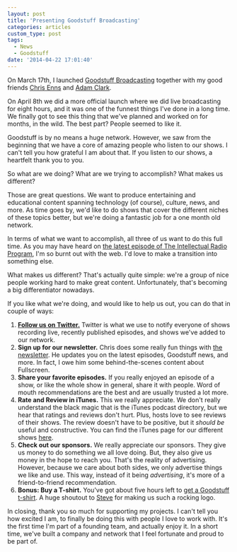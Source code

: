 ```yaml
---
layout: post
title: 'Presenting Goodstuff Broadcasting'
categories: articles
custom_type: post
tags:
  - News
  - Goodstuff
date: '2014-04-22 17:01:40'
---
```

On March 17th, I launched [Goodstuff Broadcasting](http://goodstuff.fm/) together with my good friends [Chris Enns](https://twitter.com/ichris) and [Adam Clark](https://twitter.com/avclark).

On April 8th we did a more official launch where we did live broadcasting for eight hours, and it was one of the funnest things I've done in a long time. We finally got to see this thing that we've planned and worked on for months, in the wild. The best part? People seemed to like it.

Goodstuff is by no means a huge network. However, we saw from the beginning that we have a core of amazing people who listen to our shows. I can't tell you how grateful I am about that. If you listen to our shows, a heartfelt thank you to you.

So what are we doing? What are we trying to accomplish? What makes us different?

Those are great questions. We want to produce entertaining and educational content spanning technology (of course), culture, news, and more. As time goes by, we'd like to do shows that cover the different niches of these topics better, but we're doing a fantastic job for a one month old network.

In terms of what we want to accomplish, all three of us want to do this full time. As you may have heard on [the latest episode of The Intellectual Radio Program](http://goodstuff.fm/tirp/31), I'm so burnt out with the web. I'd love to make a transition into something else.

What makes us different? That's actually quite simple: we're a group of nice people working hard to make great content. Unfortunately, that's becoming a big differentiator nowadays.

If you like what we're doing, and would like to help us out, you can do that in couple of ways:

1. **[Follow us on Twitter.](https://twitter.com/goodstufffm)** Twitter is what we use to notify everyone of shows recording live, recently published episodes, and shows we've added to our network.
2. **Sign up for our newsletter.** Chris does some really fun things with [the newsletter](http://goodstuff.fm/newsletter). He updates you on the latest episodes, Goodstuff news, and more. In fact, I owe him some behind-the-scenes content about Fullscreen.
3. **Share your favorite episodes.** If you really enjoyed an episode of a show, or like the whole show in general, share it with people. Word of mouth recommendations are the best and are usually trusted a lot more.
4. **Rate and Review in iTunes.** This we really appreciate. We don't really understand the black magic that is the iTunes podcast directory, but we hear that ratings and reviews don't hurt. Plus, hosts love to see reviews of their shows. The review doesn't have to be positive, but it *should be* useful and constructive. You can find the iTunes page for our different shows [here](http://goodstuff.fm/broadcasts).
5. **Check out our sponsors.** We really appreciate our sponsors. They give us money to do something we all love doing. But, they also give us money in the hope to reach you. That's the reality of advertising. However, because we care about both sides, we only advertise things we like and use. This way, instead of it being *advertising*, it's more of a friend-to-friend recommendation.
6. **Bonus: Buy a T-shirt.** You've got about five hours left to [get a Goodstuff t-shirt](http://teespring.com/goodstuff_fm). A huge shoutout to [Steve](http://stevaker.com) for making us such a rocking logo.

In closing, thank you so much for supporting my projects. I can't tell you how excited I am, to finally be doing this with people I love to work with. It's the first time I'm part of a founding team, and actually enjoy it. In a short time, we've built a company and network that I feel fortunate and proud to be part of.

